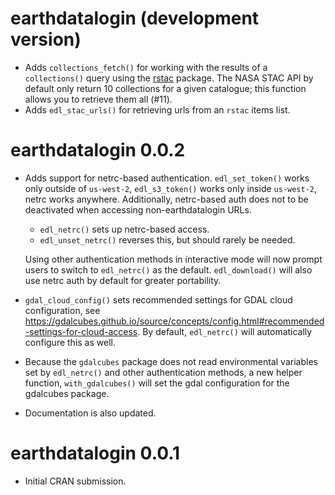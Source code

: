 # earthdatalogin (development version)

* Adds `collections_fetch()` for working with the results of a `collections()`
  query using the [rstac](https://brazil-data-cube.github.io/rstac/) package. The 
  NASA STAC API by default only return 10 collections for a given catalogue; 
  this function allows you to retrieve them all (#11).
* Adds `edl_stac_urls()` for retrieving urls from an `rstac` items list.

# earthdatalogin 0.0.2

* Adds support for netrc-based authentication. `edl_set_token()` works only
  outside of `us-west-2`, `edl_s3_token()` works only inside `us-west-2`,
  netrc works anywhere.  Additionally, netrc-based auth does not to be 
  deactivated when accessing non-earthdatalogin URLs.  
  
  - `edl_netrc()` sets up netrc-based access.
  - `edl_unset_netrc()` reverses this, but should rarely be needed.
  
  Using other authentication methods in interactive mode will now prompt
  users to switch to `edl_netrc()` as the default.  `edl_download()` will 
  also use netrc auth by default for greater portability.
  
* `gdal_cloud_config()` sets recommended settings for GDAL cloud configuration, 
  see <https://gdalcubes.github.io/source/concepts/config.html#recommended-settings-for-cloud-access>.
  By default, `edl_netrc()` will automatically configure this as well.

* Because the `gdalcubes` package does not read environmental variables set by 
  `edl_netrc()` and other authentication methods, a new helper function,
  `with_gdalcubes()` will set the gdal configuration for the gdalcubes package.
  
* Documentation is also updated. 


# earthdatalogin 0.0.1

* Initial CRAN submission.

